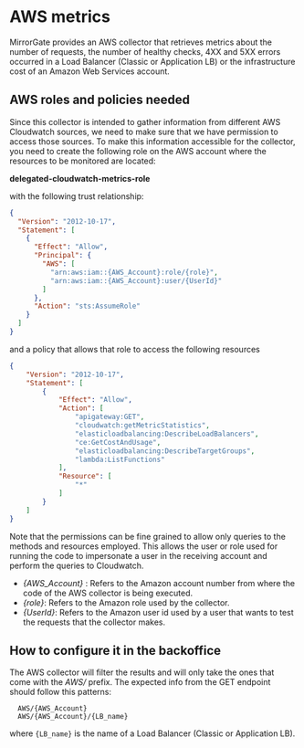 # AWS metrics

MirrorGate provides an AWS collector that retrieves metrics about the number of requests, the number of healthy checks, 4XX and 5XX errors occurred in a Load Balancer (Classic or Application LB) or the infrastructure cost of an Amazon Web Services account.

## AWS roles and policies needed

Since this collector is intended to gather information from different AWS Cloudwatch sources, we need to make sure that we have permission to access those sources. To make this information accessible for the collector, you need to create the following role on the AWS account where the resources to be monitored are located:

**delegated-cloudwatch-metrics-role**

with the following trust relationship:

```json
{
  "Version": "2012-10-17",
  "Statement": [
    {
      "Effect": "Allow",
      "Principal": {
        "AWS": [
          "arn:aws:iam::{AWS_Account}:role/{role}",
          "arn:aws:iam::{AWS_Account}:user/{UserId}"
        ]
      },
      "Action": "sts:AssumeRole"
    }
  ]
}
```

and a policy that allows that role to access the following resources

```json
{
    "Version": "2012-10-17",
    "Statement": [
        {
            "Effect": "Allow",
            "Action": [
                "apigateway:GET",
                "cloudwatch:getMetricStatistics",
                "elasticloadbalancing:DescribeLoadBalancers",
                "ce:GetCostAndUsage",
                "elasticloadbalancing:DescribeTargetGroups",
                "lambda:ListFunctions"
            ],
            "Resource": [
                "*"
            ]
        }
    ]
}
```

Note that the permissions can be fine grained to allow only queries to the methods and resources employed.
This allows the user or role used for running the code to impersonate a user in the receiving account and perform the queries to Cloudwatch.

- _{AWS_Account}_ : Refers to the Amazon account number from where the code of the AWS collector is being executed.
- _{role}_: Refers to the Amazon role used by the collector.
- _{UserId}_: Refers to the Amazon user id used by a user that wants to test the requests that the collector makes.

## How to configure it in the backoffice

The AWS collector will filter the results and will only take the ones that come with the *AWS/* prefix. The expected info from the GET endpoint
should follow this patterns:

```text
  AWS/{AWS_Account}
  AWS/{AWS_Account}/{LB_name}
```

where `{LB_name}` is the name of a Load Balancer (Classic or Application LB).
